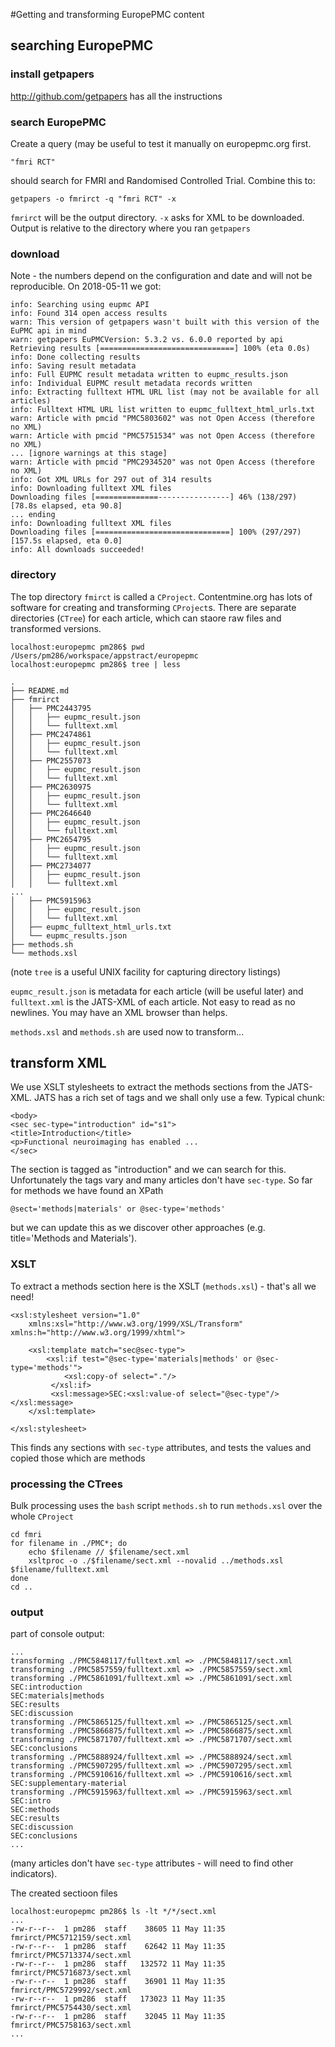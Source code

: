 #Getting and transforming EuropePMC content

## searching EuropePMC

### install getpapers 
http://github.com/getpapers has all the instructions

### search EuropePMC
Create a query (may be useful to test it manually on europepmc.org first.
```
"fmri RCT"
````
should search for FMRI and Randomised Controlled Trial.
Combine this to:
```
getpapers -o fmrirct -q "fmri RCT" -x 
```
`fmrirct` will be the output directory. `-x` asks for XML to be downloaded. Output is relative to the directory where you ran `getpapers`

### download
Note - the numbers depend on the configuration and date and will not be reproducible.
On 2018-05-11 we got:
```
info: Searching using eupmc API
info: Found 314 open access results
warn: This version of getpapers wasn't built with this version of the EuPMC api in mind
warn: getpapers EuPMCVersion: 5.3.2 vs. 6.0.0 reported by api
Retrieving results [==============================] 100% (eta 0.0s)
info: Done collecting results
info: Saving result metadata
info: Full EUPMC result metadata written to eupmc_results.json
info: Individual EUPMC result metadata records written
info: Extracting fulltext HTML URL list (may not be available for all articles)
info: Fulltext HTML URL list written to eupmc_fulltext_html_urls.txt
warn: Article with pmcid "PMC5803602" was not Open Access (therefore no XML)
warn: Article with pmcid "PMC5751534" was not Open Access (therefore no XML)
... [ignore warnings at this stage]
warn: Article with pmcid "PMC2934520" was not Open Access (therefore no XML)
info: Got XML URLs for 297 out of 314 results
info: Downloading fulltext XML files
Downloading files [==============----------------] 46% (138/297) [78.8s elapsed, eta 90.8]
... ending
info: Downloading fulltext XML files
Downloading files [==============================] 100% (297/297) [157.5s elapsed, eta 0.0]
info: All downloads succeeded!
```
### directory
The top directory `fmirct` is called a `CProject`. Contentmine.org has lots of software for creating and transforming `CProject`s. There are separate directories (`CTree`) for each article, which can staore raw files and transformed versions.
```
localhost:europepmc pm286$ pwd
/Users/pm286/workspace/appstract/europepmc
localhost:europepmc pm286$ tree | less

.
├── README.md
├── fmrirct
│   ├── PMC2443795
│   │   ├── eupmc_result.json
│   │   └── fulltext.xml
│   ├── PMC2474861
│   │   ├── eupmc_result.json
│   │   └── fulltext.xml
│   ├── PMC2557073
│   │   ├── eupmc_result.json
│   │   └── fulltext.xml
│   ├── PMC2630975
│   │   ├── eupmc_result.json
│   │   └── fulltext.xml
│   ├── PMC2646640
│   │   ├── eupmc_result.json
│   │   └── fulltext.xml
│   ├── PMC2654795
│   │   ├── eupmc_result.json
│   │   └── fulltext.xml
│   ├── PMC2734077
│   │   ├── eupmc_result.json
│   │   └── fulltext.xml
...
│   ├── PMC5915963
│   │   ├── eupmc_result.json
│   │   └── fulltext.xml
│   ├── eupmc_fulltext_html_urls.txt
│   └── eupmc_results.json
├── methods.sh
└── methods.xsl

```
(note `tree` is a useful UNIX facility for capturing directory listings)

`eupmc_result.json` is metadata for each article (will be useful later) and
`fulltext.xml` is the JATS-XML of each article. Not easy to read as no newlines. You may have an XML browser than helps.

`methods.xsl` and `methods.sh` are used now to transform...

## transform XML
We use XSLT stylesheets to extract the methods sections from the JATS-XML. JATS has a rich set of tags and we shall only use a few. Typical chunk:

```
<body>
<sec sec-type="introduction" id="s1">
<title>Introduction</title>
<p>Functional neuroimaging has enabled ...
</sec>
````

The section is tagged as "introduction" and we can search for this. Unfortunately the tags vary and many articles don't have `sec-type`. So far for methods we have found an XPath
```
@sect='methods|materials' or @sec-type='methods'
```
but we can update this as we discover other approaches (e.g. title='Methods and Materials').

### XSLT
To extract a methods section here is the XSLT (`methods.xsl`) - that's all we need!
```
<xsl:stylesheet version="1.0"
	xmlns:xsl="http://www.w3.org/1999/XSL/Transform" xmlns:h="http://www.w3.org/1999/xhtml">

	<xsl:template match="sec@sec-type">
		<xsl:if test="@sec-type='materials|methods' or @sec-type='methods'">
            <xsl:copy-of select="."/>
	     </xsl:if>
		 <xsl:message>SEC:<xsl:value-of select="@sec-type"/></xsl:message>
	</xsl:template> 
	
</xsl:stylesheet>
```
This finds any sections with `sec-type` attributes, and tests the values and copied those which are methods

### processing the CTrees
Bulk processing uses the `bash` script `methods.sh` to run `methods.xsl` over the whole `CProject`
```
cd fmri
for filename in ./PMC*; do
	echo $filename // $filename/sect.xml
	xsltproc -o ./$filename/sect.xml --novalid ../methods.xsl $filename/fulltext.xml 
done
cd ..

```
### output
part of console output:
```
...
transforming ./PMC5848117/fulltext.xml => ./PMC5848117/sect.xml
transforming ./PMC5857559/fulltext.xml => ./PMC5857559/sect.xml
transforming ./PMC5861091/fulltext.xml => ./PMC5861091/sect.xml
SEC:introduction
SEC:materials|methods
SEC:results
SEC:discussion
transforming ./PMC5865125/fulltext.xml => ./PMC5865125/sect.xml
transforming ./PMC5866875/fulltext.xml => ./PMC5866875/sect.xml
transforming ./PMC5871707/fulltext.xml => ./PMC5871707/sect.xml
SEC:conclusions
transforming ./PMC5888924/fulltext.xml => ./PMC5888924/sect.xml
transforming ./PMC5907295/fulltext.xml => ./PMC5907295/sect.xml
transforming ./PMC5910616/fulltext.xml => ./PMC5910616/sect.xml
SEC:supplementary-material
transforming ./PMC5915963/fulltext.xml => ./PMC5915963/sect.xml
SEC:intro
SEC:methods
SEC:results
SEC:discussion
SEC:conclusions
...
```
(many articles don't have `sec-type` attributes - will need to find other indicators).

The created sectioon files
```
localhost:europepmc pm286$ ls -lt */*/sect.xml
...
-rw-r--r--  1 pm286  staff    38605 11 May 11:35 fmrirct/PMC5712159/sect.xml
-rw-r--r--  1 pm286  staff    62642 11 May 11:35 fmrirct/PMC5713374/sect.xml
-rw-r--r--  1 pm286  staff   132572 11 May 11:35 fmrirct/PMC5716873/sect.xml
-rw-r--r--  1 pm286  staff    36901 11 May 11:35 fmrirct/PMC5729992/sect.xml
-rw-r--r--  1 pm286  staff   173023 11 May 11:35 fmrirct/PMC5754430/sect.xml
-rw-r--r--  1 pm286  staff    32045 11 May 11:35 fmrirct/PMC5758163/sect.xml
...
```



